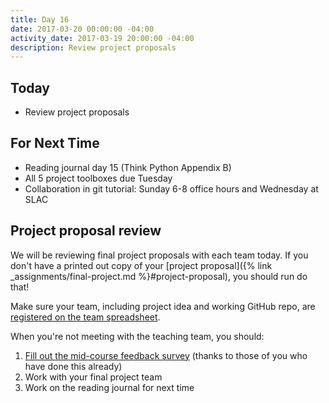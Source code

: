 ```yaml
---
title: Day 16
date: 2017-03-20 00:00:00 -04:00
activity_date: 2017-03-19 20:00:00 -04:00
description: Review project proposals
---
```


## Today

* Review project proposals

## For Next Time

* Reading journal day 15 (Think Python Appendix B)
* All 5 project toolboxes due Tuesday
* Collaboration in git tutorial: Sunday 6-8 office hours and Wednesday at SLAC


## Project proposal review

We will be reviewing final project proposals with each team today. If you
don't have a printed out copy of your [project proposal]({% link _assignments/final-project.md %}#project-proposal), you should run
do that!

Make sure your team, including project idea and working GitHub repo, are
[registered on the team spreadsheet]({{final_project_proposal_spreadsheet}}).

When you're not meeting with the teaching team, you should:

1. [Fill out the mid-course feedback survey]({{site.course.mid_course_feedback_survey_url}}) (thanks to those of you who have done this already)
2. Work with your final project team
3. Work on the reading journal for next time
